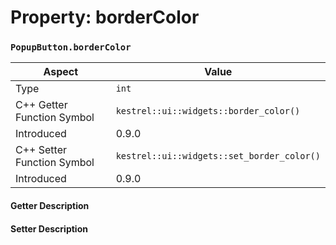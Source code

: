 
# Property: borderColor
### `PopupButton.borderColor`

| Aspect | Value |
| --- | --- |
| Type | `int` |
| C++ Getter Function Symbol | `kestrel::ui::widgets::border_color()` |
| Introduced | 0.9.0 |
| C++ Setter Function Symbol | `kestrel::ui::widgets::set_border_color()` |
| Introduced | 0.9.0 |

#### Getter Description

#### Setter Description

